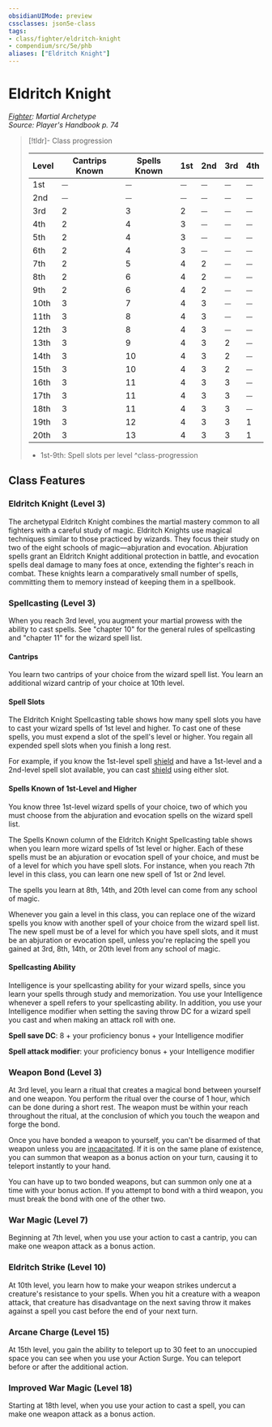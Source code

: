 ```yaml
---
obsidianUIMode: preview
cssclasses: json5e-class
tags:
- class/fighter/eldritch-knight
- compendium/src/5e/phb
aliases: ["Eldritch Knight"]
---
```

# Eldritch Knight
*[Fighter](fighter.md): Martial Archetype*  
*Source: Player's Handbook p. 74*  

> [!tldr]- Class progression
> 
> | Level | Cantrips Known | Spells Known | 1st | 2nd | 3rd | 4th |
> |-------|----------------|--------------|-----|-----|-----|-----|
> | 1st | ⏤ | ⏤ | ⏤ | ⏤ | ⏤ | ⏤ |
> | 2nd | ⏤ | ⏤ | ⏤ | ⏤ | ⏤ | ⏤ |
> | 3rd | 2 | 3 | 2 | ⏤ | ⏤ | ⏤ |
> | 4th | 2 | 4 | 3 | ⏤ | ⏤ | ⏤ |
> | 5th | 2 | 4 | 3 | ⏤ | ⏤ | ⏤ |
> | 6th | 2 | 4 | 3 | ⏤ | ⏤ | ⏤ |
> | 7th | 2 | 5 | 4 | 2 | ⏤ | ⏤ |
> | 8th | 2 | 6 | 4 | 2 | ⏤ | ⏤ |
> | 9th | 2 | 6 | 4 | 2 | ⏤ | ⏤ |
> | 10th | 3 | 7 | 4 | 3 | ⏤ | ⏤ |
> | 11th | 3 | 8 | 4 | 3 | ⏤ | ⏤ |
> | 12th | 3 | 8 | 4 | 3 | ⏤ | ⏤ |
> | 13th | 3 | 9 | 4 | 3 | 2 | ⏤ |
> | 14th | 3 | 10 | 4 | 3 | 2 | ⏤ |
> | 15th | 3 | 10 | 4 | 3 | 2 | ⏤ |
> | 16th | 3 | 11 | 4 | 3 | 3 | ⏤ |
> | 17th | 3 | 11 | 4 | 3 | 3 | ⏤ |
> | 18th | 3 | 11 | 4 | 3 | 3 | ⏤ |
> | 19th | 3 | 12 | 4 | 3 | 3 | 1 |
> | 20th | 3 | 13 | 4 | 3 | 3 | 1 |
> 
> - 1st-9th: Spell slots per level
^class-progression


## Class Features

### Eldritch Knight (Level 3)

The archetypal Eldritch Knight combines the martial mastery common to all fighters with a careful study of magic. Eldritch Knights use magical techniques similar to those practiced by wizards. They focus their study on two of the eight schools of magic—abjuration and evocation. Abjuration spells grant an Eldritch Knight additional protection in battle, and evocation spells deal damage to many foes at once, extending the fighter's reach in combat. These knights learn a comparatively small number of spells, committing them to memory instead of keeping them in a spellbook.

### Spellcasting (Level 3)

When you reach 3rd level, you augment your martial prowess with the ability to cast spells. See "chapter 10" for the general rules of spellcasting and "chapter 11" for the wizard spell list.

#### Cantrips

You learn two cantrips of your choice from the wizard spell list. You learn an additional wizard cantrip of your choice at 10th level.

#### Spell Slots

The Eldritch Knight Spellcasting table shows how many spell slots you have to cast your wizard spells of 1st level and higher. To cast one of these spells, you must expend a slot of the spell's level or higher. You regain all expended spell slots when you finish a long rest.

For example, if you know the 1st-level spell [shield](4-Resources/Compendium/spells/shield.md) and have a 1st-level and a 2nd-level spell slot available, you can cast [shield](4-Resources/Compendium/spells/shield.md) using either slot.

#### Spells Known of 1st-Level and Higher

You know three 1st-level wizard spells of your choice, two of which you must choose from the abjuration and evocation spells on the wizard spell list.

The Spells Known column of the Eldritch Knight Spellcasting table shows when you learn more wizard spells of 1st level or higher. Each of these spells must be an abjuration or evocation spell of your choice, and must be of a level for which you have spell slots. For instance, when you reach 7th level in this class, you can learn one new spell of 1st or 2nd level.

The spells you learn at 8th, 14th, and 20th level can come from any school of magic.

Whenever you gain a level in this class, you can replace one of the wizard spells you know with another spell of your choice from the wizard spell list. The new spell must be of a level for which you have spell slots, and it must be an abjuration or evocation spell, unless you're replacing the spell you gained at 3rd, 8th, 14th, or 20th level from any school of magic.

#### Spellcasting Ability

Intelligence is your spellcasting ability for your wizard spells, since you learn your spells through study and memorization. You use your Intelligence whenever a spell refers to your spellcasting ability. In addition, you use your Intelligence modifier when setting the saving throw DC for a wizard spell you cast and when making an attack roll with one.

**Spell save DC**: 8 + your proficiency bonus + your Intelligence modifier

**Spell attack modifier**: your proficiency bonus + your Intelligence modifier

### Weapon Bond (Level 3)

At 3rd level, you learn a ritual that creates a magical bond between yourself and one weapon. You perform the ritual over the course of 1 hour, which can be done during a short rest. The weapon must be within your reach throughout the ritual, at the conclusion of which you touch the weapon and forge the bond.

Once you have bonded a weapon to yourself, you can't be disarmed of that weapon unless you are [incapacitated](4-Resources/Compendium/rules/conditions.md#incapacitated). If it is on the same plane of existence, you can summon that weapon as a bonus action on your turn, causing it to teleport instantly to your hand.

You can have up to two bonded weapons, but can summon only one at a time with your bonus action. If you attempt to bond with a third weapon, you must break the bond with one of the other two.

### War Magic (Level 7)

Beginning at 7th level, when you use your action to cast a cantrip, you can make one weapon attack as a bonus action.

### Eldritch Strike (Level 10)

At 10th level, you learn how to make your weapon strikes undercut a creature's resistance to your spells. When you hit a creature with a weapon attack, that creature has disadvantage on the next saving throw it makes against a spell you cast before the end of your next turn.

### Arcane Charge (Level 15)

At 15th level, you gain the ability to teleport up to 30 feet to an unoccupied space you can see when you use your Action Surge. You can teleport before or after the additional action.

### Improved War Magic (Level 18)

Starting at 18th level, when you use your action to cast a spell, you can make one weapon attack as a bonus action.